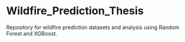# Wildfire_Prediction_Thesis
Repository for wildfire prediction datasets and analysis using Random Forest and XGBoost.
